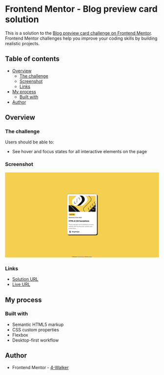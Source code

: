 # Frontend Mentor - Blog preview card solution

This is a solution to the [Blog preview card challenge on Frontend Mentor](https://www.frontendmentor.io/challenges/blog-preview-card-ckPaj01IcS). Frontend Mentor challenges help you improve your coding skills by building realistic projects.

## Table of contents

- [Overview](#overview)
  - [The challenge](#the-challenge)
  - [Screenshot](#screenshot)
  - [Links](#links)
- [My process](#my-process)
  - [Built with](#built-with)
- [Author](#author)

## Overview

### The challenge

Users should be able to:

- See hover and focus states for all interactive elements on the page

### Screenshot

![](./screenshots/desktop.png)

### Links

- [Solution URL](https://www.frontendmentor.io/solutions/blog-preview-using-html-and-css-V95Mvi33DT)
- [Live URL](https://4-walker.github.io/fem_blogprievewchallenge/)

## My process

### Built with

- Semantic HTML5 markup
- CSS custom properties
- Flexbox
- Desktop-first workflow

## Author

- Frontend Mentor - [4-Walker](https://www.frontendmentor.io/profile/4-Walker)
